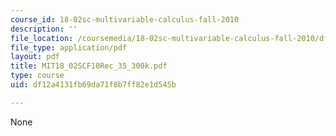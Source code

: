 ```yaml
---
course_id: 18-02sc-multivariable-calculus-fall-2010
description: ''
file_location: /coursemedia/18-02sc-multivariable-calculus-fall-2010/df12a4131fb69da71f8b7ff82e1d545b_MIT18_02SCF10Rec_35_300k.pdf
file_type: application/pdf
layout: pdf
title: MIT18_02SCF10Rec_35_300k.pdf
type: course
uid: df12a4131fb69da71f8b7ff82e1d545b

---
```

None